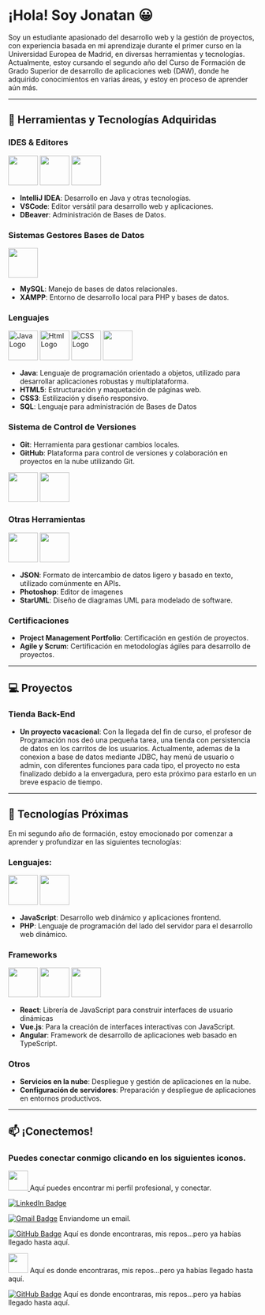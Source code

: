 <!--
**Mr-JonatanGomez/Mr-JonatanGomez** is a ✨ _special_ ✨ repository because its `README.md` (this file) appears on your GitHub profile.

Here are some ideas to get you started:

- 🔭 I’m currently working on ...
- 🌱 I’m currently learning ...
- 👯 I’m looking to collaborate on ...
- 🤔 I’m looking for help with ...
- 💬 Ask me about ...
- 📫 How to reach me: ...
- 😄 Pronouns: ...
- ⚡ Fun fact: ...
-->
# ¡Hola! Soy Jonatan 😀

Soy un estudiante apasionado del desarrollo web y la gestión de proyectos, con experiencia basada en mi aprendizaje durante el primer curso en la Universidad Europea de Madrid, en diversas herramientas y tecnologías. Actualmente, estoy cursando el segundo año del Curso de Formación de Grado Superior de desarrollo de aplicaciones web (DAW), donde he adquirido conocimientos en varias áreas, y estoy en proceso de aprender aún más.

---

## 🔧 Herramientas y Tecnologías Adquiridas

### IDES & Editores
 <img src="https://cdn.jsdelivr.net/gh/devicons/devicon@latest/icons/intellij/intellij-original.svg" width="60" height="60" /> <img src="https://cdn.jsdelivr.net/gh/devicons/devicon@latest/icons/vscode/vscode-original-wordmark.svg" width="60" height="60" /> <img src="https://cdn.jsdelivr.net/gh/devicons/devicon@latest/icons/dbeaver/dbeaver-original.svg" width="60" height="60" />


- **IntelliJ IDEA**: Desarrollo en Java y otras tecnologías.
- **VSCode**: Editor versátil para desarrollo web y aplicaciones.
- **DBeaver**: Administración de Bases de Datos.

### Sistemas Gestores Bases de Datos
 <img src="https://cdn.jsdelivr.net/gh/devicons/devicon@latest/icons/mysql/mysql-original-wordmark.svg" width="60" height="60" />

- **MySQL**: Manejo de bases de datos relacionales.
- **XAMPP**: Entorno de desarrollo local para PHP y bases de datos.



### Lenguajes
<img src="https://cdn.jsdelivr.net/gh/devicons/devicon/icons/java/java-original-wordmark.svg" alt="Java Logo" width="60" height="60"/> <img src="https://cdn.jsdelivr.net/gh/devicons/devicon@latest/icons/html5/html5-original-wordmark.svg" alt="Html Logo" width="60" height="60"/> <img src="https://cdn.jsdelivr.net/gh/devicons/devicon@latest/icons/css3/css3-original-wordmark.svg" alt="CSS Logo" width="60" height="60"/> <img src="https://cdn.jsdelivr.net/gh/devicons/devicon@latest/icons/azuresqldatabase/azuresqldatabase-original.svg" width="60" height="60" />

- **Java**: Lenguaje de programación orientado a objetos, utilizado para desarrollar aplicaciones robustas y multiplataforma.
- **HTML5**: Estructuración y maquetación de páginas web.
- **CSS3**: Estilización y diseño responsivo.
- **SQL**: Lenguaje para administración de Bases de Datos

### Sistema de Control de Versiones

- **Git**: Herramienta para gestionar cambios locales.
- **GitHub**: Plataforma para control de versiones y colaboración en proyectos en la nube utilizando Git.

<img src="https://cdn.jsdelivr.net/gh/devicons/devicon@latest/icons/git/git-original-wordmark.svg" width="60" height="60" /> <img src="https://cdn.jsdelivr.net/gh/devicons/devicon@latest/icons/github/github-original-wordmark.svg" width="60" height="60" />

### Otras Herramientas

<img src="https://cdn.jsdelivr.net/gh/devicons/devicon@latest/icons/json/json-original.svg" width="60" height="60" /> <img src="https://cdn.jsdelivr.net/gh/devicons/devicon@latest/icons/photoshop/photoshop-original.svg" width="60" height="60" />
          
- **JSON**: Formato de intercambio de datos ligero y basado en texto, utilizado comúnmente en APIs.
- **Photoshop**: Editor de imagenes
- **StarUML**: Diseño de diagramas UML para modelado de software.

### Certificaciones
- **Project Management Portfolio**: Certificación en gestión de proyectos.
- **Agile y Scrum**: Certificación en metodologías ágiles para desarrollo de proyectos.

---
## 💻 Proyectos
### Tienda Back-End
- **Un proyecto vacacional**:
    Con la llegada del fin de curso, el profesor de Programación nos deó una pequeña tarea, una tienda con persistencia de datos en los carritos de los usuarios.
  Actualmente, ademas de la conexion a base de datos mediante JDBC, hay menú de usuario o admin, con diferentes funciones para cada tipo, el proyecto no esta finalizado debido a la envergadura, pero esta próximo para estarlo en un breve espacio de tiempo.

---

## 🚀 Tecnologías Próximas

En mi segundo año de formación, estoy emocionado por comenzar a aprender y profundizar en las siguientes tecnologías:
### Lenguajes:
<img src="https://cdn.jsdelivr.net/gh/devicons/devicon@latest/icons/javascript/javascript-original.svg" width="60" height="60" /> <img src="https://cdn.jsdelivr.net/gh/devicons/devicon@latest/icons/php/php-original.svg" width="60" height="60" />

- **JavaScript**: Desarrollo web dinámico y aplicaciones frontend.
- **PHP**: Lenguaje de programación del lado del servidor para el desarrollo web dinámico.

### Frameworks
<img src="https://cdn.jsdelivr.net/gh/devicons/devicon@latest/icons/react/react-original-wordmark.svg" width="60" height="60" /> <img src="https://cdn.jsdelivr.net/gh/devicons/devicon@latest/icons/vuejs/vuejs-original-wordmark.svg" width="60" height="60" /> <img src="https://cdn.jsdelivr.net/gh/devicons/devicon@latest/icons/angular/angular-original.svg" width="60" height="60" />

- **React**: Librería de JavaScript para construir interfaces de usuario dinámicas
- **Vue.js**: Para la creación de interfaces interactivas con JavaScript.
- **Angular**: Framework de desarrollo de aplicaciones web basado en TypeScript.

### Otros
- **Servicios en la nube**: Despliegue y gestión de aplicaciones en la nube.
- **Configuración de servidores**: Preparación y despliegue de aplicaciones en entornos productivos.

---

## 📫 ¡Conectemos!
### Puedes conectar conmigo clicando en los siguientes iconos.
 
[<img src="https://cdn.jsdelivr.net/gh/devicons/devicon@latest/icons/linkedin/linkedin-original.svg" width="40" height="40" />
](https://www.linkedin.com/in/jos%C3%A9-jonatan-g%C3%B3mez-rodr%C3%ADguez-83b766282/) Aquí puedes encontrar mi perfil profesional, y conectar.

[![LinkedIn Badge](https://img.shields.io/badge/LinkedIn-0077B5?style=for-the-badge&logo=linkedin&logoColor=white)](https://www.linkedin.com/in/jos%C3%A9-jonatan-g%C3%B3mez-rodr%C3%ADguez-83b766282/)

[![Gmail Badge](https://img.shields.io/badge/Gmail-white?style=for-the-badge&logo=gmail&logoColor=D14836)](mailto:jjonatan.gr@gmail.com) Enviandome un email.


[![GitHub Badge](https://img.shields.io/badge/GitHub-black?style=for-the-badge&logo=github)](https://github.com/Mr-JonatanGomez) Aquí es donde encontraras, mis repos...pero ya habías llegado hasta aquí.

[ <img src="https://cdn.jsdelivr.net/gh/devicons/devicon@latest/icons/github/github-original-wordmark.svg" width="40" height="40" />](https://github.com/Mr-JonatanGomez) Aquí es donde encontraras, mis repos...pero ya habías llegado hasta aquí.

[![GitHub Badge](https://img.shields.io/badge/GitHub-white?style=for-the-badge&logo=github&logoColor=black)](https://github.com/Mr-JonatanGomez) Aquí es donde encontraras, mis repos...pero ya habías llegado hasta aquí.


